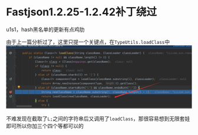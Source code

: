 # Fastjson1.2.25-1.2.42补丁绕过

u1s1，hash黑名单的更新有点鸡肋

由于上一篇分析过了，这里只提一个关键点，在`TypeUtils.loadClass`中![](img/1.png)

不难发现在截取了`L;`之间的字符串后又调用了`loadClass`，那很容易想到无限套娃即可所以你加三个四个等都可以的
